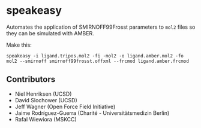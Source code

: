# speakeasy
Automates the application of SMIRNOFF99Frosst parameters to `mol2` files so they can be simulated with AMBER.

Make this:

```
speakeasy -i ligand.tripos.mol2 -fi -mol2 -o ligand.amber.mol2 -fo mol2 --smirnoff smirnoff99frosst.offxml --frcmod ligand.amber.frcmod
```

## Contributors

- Niel Henriksen (UCSD)
- David Slochower (UCSD)
- Jeff Wagner (Open Force Field Initiative)
- Jaime Rodríguez-Guerra (Charité - Universitätsmedizin Berlin)
- Rafal Wiewiora (MSKCC)
